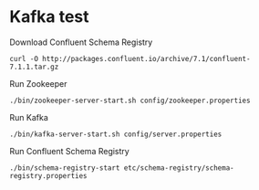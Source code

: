 # Kafka test

Download Confluent Schema Registry

```
curl -O http://packages.confluent.io/archive/7.1/confluent-7.1.1.tar.gz
```

Run Zookeeper

```
./bin/zookeeper-server-start.sh config/zookeeper.properties 
```

Run Kafka

```
./bin/kafka-server-start.sh config/server.properties
```

Run Confluent Schema Registry

```
./bin/schema-registry-start etc/schema-registry/schema-registry.properties
```